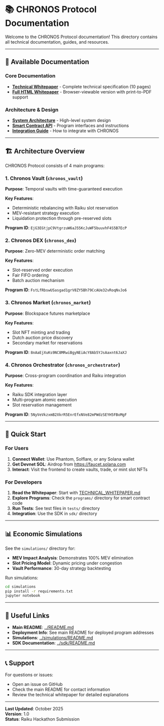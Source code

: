 # 📚 CHRONOS Protocol Documentation

Welcome to the CHRONOS Protocol documentation! This directory contains all technical documentation, guides, and resources.

---

## 📄 Available Documentation

### Core Documentation

- **[Technical Whitepaper](./TECHNICAL_WHITEPAPER.md)** - Complete technical specification (10 pages)
- **[Full HTML Whitepaper](./CHRONOS_Whitepaper_FULL.html)** - Browser-viewable version with print-to-PDF support

### Architecture & Design

- **[System Architecture](#)** - High-level system design
- **[Smart Contract API](#)** - Program interfaces and instructions
- **[Integration Guide](#)** - How to integrate with CHRONOS

---

## 🏗️ Architecture Overview

CHRONOS Protocol consists of 4 main programs:

### 1. Chronos Vault (`chronos_vault`)
**Purpose**: Temporal vaults with time-guaranteed execution

**Key Features**:
- Deterministic rebalancing with Raiku slot reservation
- MEV-resistant strategy execution
- Liquidation protection through pre-reserved slots

**Program ID**: `EjG3EGtjpC9VtgrzuW6aJ55KcJuWF5buuvhF4S5B7EcP`

### 2. Chronos DEX (`chronos_dex`)
**Purpose**: Zero-MEV deterministic order matching

**Key Features**:
- Slot-reserved order execution
- Fair FIFO ordering
- Batch auction mechanism

**Program ID**: `FstLfRbswUSasgad1grV8ZY5Bh79CcAUe32vRoqNvJo6`

### 3. Chronos Market (`chronos_market`)
**Purpose**: Blockspace futures marketplace

**Key Features**:
- Slot NFT minting and trading
- Dutch auction price discovery
- Secondary market for reservations

**Program ID**: `8nAaEjXuKs9NC8MRwiBgyNEiAcY8Ab5YJsAaxnt6JaXJ`

### 4. Chronos Orchestrator (`chronos_orchestrator`)
**Purpose**: Cross-program coordination and Raiku integration

**Key Features**:
- Raiku SDK integration layer
- Multi-program atomic execution
- Slot reservation management

**Program ID**: `5NyVeVkzxmB2XkrR5EnrEfxNVe82mPWdzSEYH5FBoMgF`

---

## 🚀 Quick Start

### For Users

1. **Connect Wallet**: Use Phantom, Solflare, or any Solana wallet
2. **Get Devnet SOL**: Airdrop from https://faucet.solana.com
3. **Interact**: Visit the frontend to create vaults, trade, or mint slot NFTs

### For Developers

1. **Read the Whitepaper**: Start with [TECHNICAL_WHITEPAPER.md](./TECHNICAL_WHITEPAPER.md)
2. **Explore Programs**: Check the `programs/` directory for smart contract code
3. **Run Tests**: See test files in `tests/` directory
4. **Integration**: Use the SDK in `sdk/` directory

---

## 📊 Economic Simulations

See the `simulations/` directory for:

- **MEV Impact Analysis**: Demonstrates 100% MEV elimination
- **Slot Pricing Model**: Dynamic pricing under congestion
- **Vault Performance**: 30-day strategy backtesting

Run simulations:
```bash
cd simulations
pip install -r requirements.txt
jupyter notebook
```

---

## 🔗 Useful Links

- **Main README**: [../README.md](../README.md)
- **Deployment Info**: See main README for deployed program addresses
- **Simulations**: [../simulations/README.md](../simulations/README.md)
- **SDK Documentation**: [../sdk/README.md](../sdk/README.md)

---

## 📞 Support

For questions or issues:
- Open an issue on GitHub
- Check the main README for contact information
- Review the technical whitepaper for detailed explanations

---

**Last Updated**: October 2025  
**Version**: 1.0  
**Status**: Raiku Hackathon Submission


